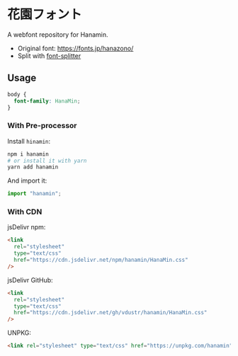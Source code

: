 # 花園フォント

A webfont repository for Hanamin.

- Original font: <https://fonts.jp/hanazono/>
- Split with [font-splitter](https://github.com/VdustR/font-splitter)

## Usage

```css
body {
  font-family: HanaMin;
}
```

### With Pre-processor

Install `hinamin`:

```sh
npm i hanamin
# or install it with yarn
yarn add hanamin
```

And import it:

```js
import "hanamin";
```

### With CDN

jsDelivr npm:

```html
<link
  rel="stylesheet"
  type="text/css"
  href="https://cdn.jsdelivr.net/npm/hanamin/HanaMin.css"
/>
```

jsDelivr GitHub:

```html
<link
  rel="stylesheet"
  type="text/css"
  href="https://cdn.jsdelivr.net/gh/vdustr/hanamin/HanaMin.css"
/>
```

UNPKG:

```html
<link rel="stylesheet" type="text/css" href="https://unpkg.com/hanamin" />
```
